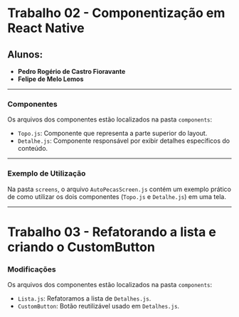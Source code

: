 # Trabalho 02 - Componentização em React Native

## Alunos:
- **Pedro Rogério de Castro Fioravante**
- **Felipe de Melo Lemos**

---

### **Componentes**
Os arquivos dos componentes estão localizados na pasta `components`:

- `Topo.js`: Componente que representa a parte superior do layout.
- `Detalhe.js`: Componente responsável por exibir detalhes específicos do conteúdo.

---

### **Exemplo de Utilização**
Na pasta `screens`, o arquivo `AutoPecasScreen.js` contém um exemplo prático de como utilizar os dois componentes (`Topo.js` e `Detalhe.js`) em uma tela.

---

# Trabalho 03 - Refatorando a lista e criando o CustomButton

### **Modificações**
Os arquivos dos componentes estão localizados na pasta `components`:

- `Lista.js`: Refatoramos a lista de `Detalhes.js`.
- `CustomButton`: Botão reutilizável usado em `Detalhes.js`.